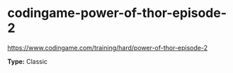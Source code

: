 # codingame-power-of-thor-episode-2

https://www.codingame.com/training/hard/power-of-thor-episode-2

**Type:** Classic
